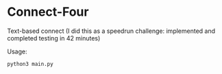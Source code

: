 # Connect-Four
Text-based connect
(I did this as a speedrun challenge: implemented and completed testing in 42 minutes)

Usage:

```python3 main.py```
